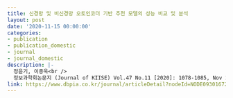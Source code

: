 ```yaml
---
title: 신경망 및 비신경망 오토인코더 기반 추천 모델의 성능 비교 및 분석
layout: post
date: '2020-11-15 00:00:00'
categories:
- publication
- publication_domestic
- journal
- journal_domestic
description: |-
  정윤기, 이종욱<br />
  정보과학회논문지 (Journal of KIISE) Vol.47 No.11 [2020]: 1078-1085, Nov 2020
link: https://www.dbpia.co.kr/journal/articleDetail?nodeId=NODE09301672
---
```


